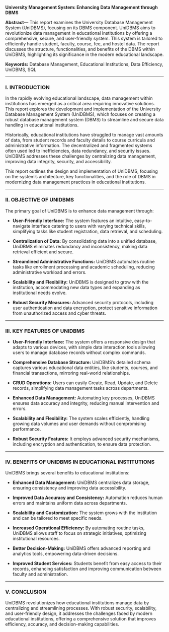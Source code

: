 **University Management System: Enhancing Data Management through DBMS**

**Abstract—** This report examines the University Database Management System (UniDBMS), focusing on its DBMS component. UniDBMS aims to revolutionize data management in educational institutions by offering a comprehensive, secure, and user-friendly system. This system is tailored to efficiently handle student, faculty, course, fee, and hostel data. The report discusses the structure, functionalities, and benefits of the DBMS within UniDBMS, highlighting its significance in the modern educational landscape.

**Keywords:** Database Management, Educational Institutions, Data Efficiency, UniDBMS, SQL

---

### **I. INTRODUCTION**

In the rapidly evolving educational landscape, data management within institutions has emerged as a critical area requiring innovative solutions. This report explores the development and implementation of the University Database Management System (UniDBMS), which focuses on creating a robust database management system (DBMS) to streamline and secure data handling in educational institutions.

Historically, educational institutions have struggled to manage vast amounts of data, from student records and faculty details to course curricula and administrative information. The decentralized and fragmented systems often used led to inefficiencies, data redundancy, and security issues. UniDBMS addresses these challenges by centralizing data management, improving data integrity, security, and accessibility.

This report outlines the design and implementation of UniDBMS, focusing on the system’s architecture, key functionalities, and the role of DBMS in modernizing data management practices in educational institutions.

---

### **II. OBJECTIVE OF UNIDBMS**

The primary goal of UniDBMS is to enhance data management through:

- **User-Friendly Interface:** The system features an intuitive, easy-to-navigate interface catering to users with varying technical skills, simplifying tasks like student registration, data retrieval, and scheduling.
  
- **Centralization of Data:** By consolidating data into a unified database, UniDBMS eliminates redundancy and inconsistency, making data retrieval efficient and secure.
  
- **Streamlined Administrative Functions:** UniDBMS automates routine tasks like enrollment processing and academic scheduling, reducing administrative workload and errors.
  
- **Scalability and Flexibility:** UniDBMS is designed to grow with the institution, accommodating new data types and expanding as institutional needs evolve.
  
- **Robust Security Measures:** Advanced security protocols, including user authentication and data encryption, protect sensitive information from unauthorized access and cyber threats.

---

### **III. KEY FEATURES OF UNIDBMS**

- **User-Friendly Interface:** The system offers a responsive design that adapts to various devices, with simple data interaction tools allowing users to manage database records without complex commands.
  
- **Comprehensive Database Structure:** UniDBMS’s detailed schema captures various educational data entities, like students, courses, and financial transactions, mirroring real-world relationships.

- **CRUD Operations:** Users can easily Create, Read, Update, and Delete records, simplifying data management tasks across departments.

- **Enhanced Data Management:** Automating key processes, UniDBMS ensures data accuracy and integrity, reducing manual intervention and errors.

- **Scalability and Flexibility:** The system scales efficiently, handling growing data volumes and user demands without compromising performance.

- **Robust Security Features:** It employs advanced security mechanisms, including encryption and authentication, to ensure data protection.

---

### **IV. BENEFITS OF UNIDBMS IN EDUCATIONAL INSTITUTIONS**

UniDBMS brings several benefits to educational institutions:

- **Enhanced Data Management:** UniDBMS centralizes data storage, ensuring consistency and improving data accessibility.
  
- **Improved Data Accuracy and Consistency:** Automation reduces human errors and maintains uniform data across departments.
  
- **Scalability and Customization:** The system grows with the institution and can be tailored to meet specific needs.
  
- **Increased Operational Efficiency:** By automating routine tasks, UniDBMS allows staff to focus on strategic initiatives, optimizing institutional resources.
  
- **Better Decision-Making:** UniDBMS offers advanced reporting and analytics tools, empowering data-driven decisions.

- **Improved Student Services:** Students benefit from easy access to their records, enhancing satisfaction and improving communication between faculty and administration.

---

### **V. CONCLUSION**

UniDBMS revolutionizes how educational institutions manage data by centralizing and streamlining processes. With robust security, scalability, and user-friendly design, it addresses the challenges faced by modern educational institutions, offering a comprehensive solution that improves efficiency, accuracy, and decision-making capabilities.

